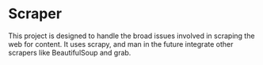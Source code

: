 # Scraper

This project is designed to handle the broad issues involved in scraping the web for content. It uses scrapy, and man in the future integrate other scrapers like BeautifulSoup and grab.

